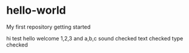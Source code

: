 # hello-world
My first repository getting started

hi test hello welcome 1,2,3 and a,b,c sound checked text checked type checked
